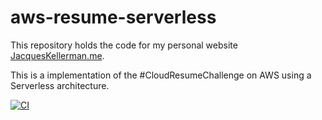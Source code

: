 # aws-resume-serverless

This repository holds the code for my personal website [JacquesKellerman.me](https://jacqueskellerman.me).

This is a implementation of the #CloudResumeChallenge on AWS using a Serverless architecture.

[![CI](https://github.com/JacquesKellerman/aws-resume-serverless/actions/workflows/main.yml/badge.svg)](https://github.com/JacquesKellerman/aws-resume-serverless/actions/workflows/main.yml)
